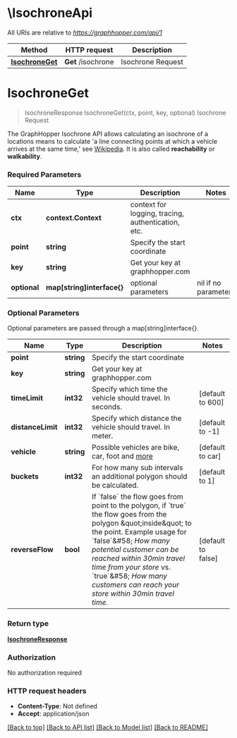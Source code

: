 # \IsochroneApi

All URIs are relative to *https://graphhopper.com/api/1*

Method | HTTP request | Description
------------- | ------------- | -------------
[**IsochroneGet**](IsochroneApi.md#IsochroneGet) | **Get** /isochrone | Isochrone Request


# **IsochroneGet**
> IsochroneResponse IsochroneGet(ctx, point, key, optional)
Isochrone Request

The GraphHopper Isochrone API allows calculating an isochrone of a locations means to calculate 'a line connecting points at which a vehicle arrives at the same time,' see [Wikipedia](http://en.wikipedia.org/wiki/Isochrone_map). It is also called **reachability** or **walkability**. 

### Required Parameters

Name | Type | Description  | Notes
------------- | ------------- | ------------- | -------------
 **ctx** | **context.Context** | context for logging, tracing, authentication, etc.
  **point** | **string**| Specify the start coordinate | 
  **key** | **string**| Get your key at graphhopper.com | 
 **optional** | **map[string]interface{}** | optional parameters | nil if no parameters

### Optional Parameters
Optional parameters are passed through a map[string]interface{}.

Name | Type | Description  | Notes
------------- | ------------- | ------------- | -------------
 **point** | **string**| Specify the start coordinate | 
 **key** | **string**| Get your key at graphhopper.com | 
 **timeLimit** | **int32**| Specify which time the vehicle should travel. In seconds. | [default to 600]
 **distanceLimit** | **int32**| Specify which distance the vehicle should travel. In meter. | [default to -1]
 **vehicle** | **string**| Possible vehicles are bike, car, foot and [more](https://graphhopper.com/api/1/docs/supported-vehicle-profiles/) | [default to car]
 **buckets** | **int32**| For how many sub intervals an additional polygon should be calculated. | [default to 1]
 **reverseFlow** | **bool**| If &#x60;false&#x60; the flow goes from point to the polygon, if &#x60;true&#x60; the flow goes from the polygon \&quot;inside\&quot; to the point. Example usage for &#x60;false&#x60;&amp;#58; *How many potential customer can be reached within 30min travel time from your store* vs. &#x60;true&#x60;&amp;#58; *How many customers can reach your store within 30min travel time.* | [default to false]

### Return type

[**IsochroneResponse**](IsochroneResponse.md)

### Authorization

No authorization required

### HTTP request headers

 - **Content-Type**: Not defined
 - **Accept**: application/json

[[Back to top]](#) [[Back to API list]](../README.md#documentation-for-api-endpoints) [[Back to Model list]](../README.md#documentation-for-models) [[Back to README]](../README.md)

